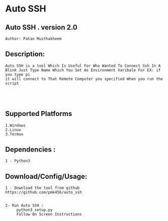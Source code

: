 # Auto SSH

## Auto SSH . version 2.0
    Author: Patan Musthakheem

## Description:
    Auto SSH is a tool Which Is Useful For Who Wanted To Connect Ssh In A Blink Just Type Name Which You Set As Environment Varibale For EX: if you type pi
    it will connect to That Remote Computer you specified When you run the script   
<br /><br />
## Supported Platforms
    1.Windows
    2.Linux
    3.Termux
## Dependencies :
    1 - Python3

## Download/Config/Usage:
    1 - Download the tool from github
    https://github.com/pmk456/auto_ssh    

    
    2- Run Auto SSH :
         python3 setup.py
         Follow On Screen Instructions	   
      

